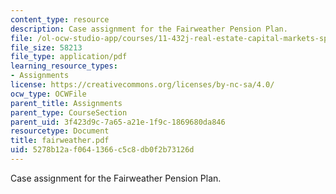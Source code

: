 ```yaml
---
content_type: resource
description: Case assignment for the Fairweather Pension Plan.
file: /ol-ocw-studio-app/courses/11-432j-real-estate-capital-markets-spring-2007/5278b12af0641366c5c8db0f2b73126d_fairweather.pdf
file_size: 58213
file_type: application/pdf
learning_resource_types:
- Assignments
license: https://creativecommons.org/licenses/by-nc-sa/4.0/
ocw_type: OCWFile
parent_title: Assignments
parent_type: CourseSection
parent_uid: 3f423d9c-7a65-a21e-1f9c-1869680da846
resourcetype: Document
title: fairweather.pdf
uid: 5278b12a-f064-1366-c5c8-db0f2b73126d
---
```

Case assignment for the Fairweather Pension Plan.